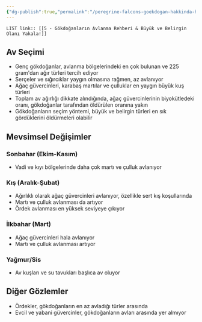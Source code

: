```yaml
---
{"dg-publish":true,"permalink":"/peregrine-falcons-goekdogan-hakkinda-hersey/genc-ve-yetiskinlerin-taktikleri/5-goekdoganlarin-avlanma-rehberi-and-bueyuek-ve-belirgin-olani-yakala/"}
---
```


`LIST link:: [[5 - Gökdoğanların Avlanma Rehberi & Büyük ve Belirgin Olanı Yakala!]] `

## Av Seçimi
- Genç gökdoğanlar, avlanma bölgelerindeki en çok bulunan ve 225 gram'dan ağır türleri tercih ediyor
- Serçeler ve sığırcıklar yaygın olmasına rağmen, az avlanıyor
- Ağaç güvercinleri, karabaş martılar ve çulluklar en yaygın büyük kuş türleri
- Toplam av ağırlığı dikkate alındığında, ağaç güvercinlerinin biyokütledeki oranı, gökdoğanlar tarafından öldürülen oranına yakın
- Gökdoğanların seçim yöntemi, büyük ve belirgin türleri en sık gördüklerini öldürmeleri olabilir

## Mevsimsel Değişimler
### Sonbahar (Ekim-Kasım)
- Vadi ve kıyı bölgelerinde daha çok martı ve çulluk avlanıyor

### Kış (Aralık-Şubat) 
- Ağırlıklı olarak ağaç güvercinleri avlanıyor, özellikle sert kış koşullarında
- Martı ve çulluk avlanması da artıyor
- Ördek avlanması en yüksek seviyeye çıkıyor

### İlkbahar (Mart)
- Ağaç güvercinleri hala avlanıyor
- Martı ve çulluk avlanması artıyor

### Yağmur/Sis
- Av kuşları ve su tavukları başlıca av oluyor

## Diğer Gözlemler
- Ördekler, gökdoğanların en az avladığı türler arasında
- Evcil ve yabani güvercinler, gökdoğanların avları arasında yer almıyor
